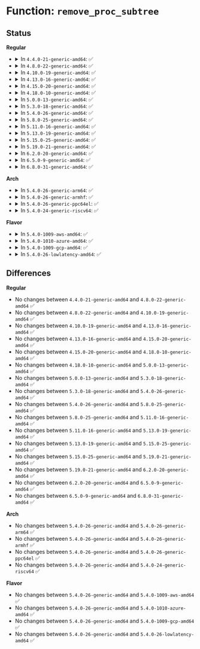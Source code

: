 # Function: <code>remove_proc_subtree</code>

## Status
<b>Regular</b>
<ul>
<li>
<details>
<summary>In <code>4.4.0-21-generic-amd64</code>: ✅</summary>

```c
int remove_proc_subtree(const char * name, struct proc_dir_entry * parent)
```

```json
{
  "name": "remove_proc_subtree",
  "collision_type": "Unique Global",
  "inline_type": "No",
  "funcs": [
    {
      "addr": 18446744071581465264,
      "name": "remove_proc_subtree",
      "external": true,
      "loc": "fs/proc/generic.c:583",
      "file": "fs/proc/generic.c",
      "inline": "seen, unknown",
      "caller_inline": [],
      "caller_func": [
        "fs/proc/generic.c:proc_remove"
      ]
    }
  ],
  "symbols": [
    {
      "addr": 18446744071581465264,
      "name": "remove_proc_subtree",
      "section": ".text",
      "bind": "STB_GLOBAL",
      "size": 335
    }
  ]
}
```
</details>
</li>
<li>
<details>
<summary>In <code>4.8.0-22-generic-amd64</code>: ✅</summary>

```c
int remove_proc_subtree(const char * name, struct proc_dir_entry * parent)
```

```json
{
  "name": "remove_proc_subtree",
  "collision_type": "Unique Global",
  "inline_type": "No",
  "funcs": [
    {
      "addr": 18446744071581649648,
      "name": "remove_proc_subtree",
      "external": true,
      "loc": "fs/proc/generic.c:588",
      "file": "fs/proc/generic.c",
      "inline": "seen, unknown",
      "caller_inline": [],
      "caller_func": [
        "fs/proc/generic.c:proc_remove"
      ]
    }
  ],
  "symbols": [
    {
      "addr": 18446744071581649648,
      "name": "remove_proc_subtree",
      "section": ".text",
      "bind": "STB_GLOBAL",
      "size": 340
    }
  ]
}
```
</details>
</li>
<li>
<details>
<summary>In <code>4.10.0-19-generic-amd64</code>: ✅</summary>

```c
int remove_proc_subtree(const char * name, struct proc_dir_entry * parent)
```

```json
{
  "name": "remove_proc_subtree",
  "collision_type": "Unique Global",
  "inline_type": "No",
  "funcs": [
    {
      "addr": 18446744071581737952,
      "name": "remove_proc_subtree",
      "external": true,
      "loc": "fs/proc/generic.c:590",
      "file": "fs/proc/generic.c",
      "inline": "seen, unknown",
      "caller_inline": [],
      "caller_func": [
        "fs/proc/generic.c:proc_remove"
      ]
    }
  ],
  "symbols": [
    {
      "addr": 18446744071581737952,
      "name": "remove_proc_subtree",
      "section": ".text",
      "bind": "STB_GLOBAL",
      "size": 340
    }
  ]
}
```
</details>
</li>
<li>
<details>
<summary>In <code>4.13.0-16-generic-amd64</code>: ✅</summary>

```c
int remove_proc_subtree(const char * name, struct proc_dir_entry * parent)
```

```json
{
  "name": "remove_proc_subtree",
  "collision_type": "Unique Global",
  "inline_type": "No",
  "funcs": [
    {
      "addr": 18446744071581791872,
      "name": "remove_proc_subtree",
      "external": true,
      "loc": "fs/proc/generic.c:574",
      "file": "fs/proc/generic.c",
      "inline": "seen, unknown",
      "caller_inline": [],
      "caller_func": []
    }
  ],
  "symbols": [
    {
      "addr": 18446744071581791872,
      "name": "remove_proc_subtree",
      "section": ".text",
      "bind": "STB_GLOBAL",
      "size": 323
    }
  ]
}
```
</details>
</li>
<li>
<details>
<summary>In <code>4.15.0-20-generic-amd64</code>: ✅</summary>

```c
int remove_proc_subtree(const char * name, struct proc_dir_entry * parent)
```

```json
{
  "name": "remove_proc_subtree",
  "collision_type": "Unique Global",
  "inline_type": "No",
  "funcs": [
    {
      "addr": 18446744071581941216,
      "name": "remove_proc_subtree",
      "external": true,
      "loc": "fs/proc/generic.c:584",
      "file": "fs/proc/generic.c",
      "inline": "seen, unknown",
      "caller_inline": [],
      "caller_func": []
    }
  ],
  "symbols": [
    {
      "addr": 18446744071581941216,
      "name": "remove_proc_subtree",
      "section": ".text",
      "bind": "STB_GLOBAL",
      "size": 328
    }
  ]
}
```
</details>
</li>
<li>
<details>
<summary>In <code>4.18.0-10-generic-amd64</code>: ✅</summary>

```c
int remove_proc_subtree(const char * name, struct proc_dir_entry * parent)
```

```json
{
  "name": "remove_proc_subtree",
  "collision_type": "Unique Global",
  "inline_type": "No",
  "funcs": [
    {
      "addr": 18446744071582125744,
      "name": "remove_proc_subtree",
      "external": true,
      "loc": "fs/proc/generic.c:686",
      "file": "fs/proc/generic.c",
      "inline": "seen, unknown",
      "caller_inline": [],
      "caller_func": [
        "fs/ext4/sysfs.c:ext4_unregister_sysfs",
        "drivers/scsi/sg.c:exit_sg"
      ]
    }
  ],
  "symbols": [
    {
      "addr": 18446744071582125744,
      "name": "remove_proc_subtree",
      "section": ".text",
      "bind": "STB_GLOBAL",
      "size": 329
    }
  ]
}
```
</details>
</li>
<li>
<details>
<summary>In <code>5.0.0-13-generic-amd64</code>: ✅</summary>

```c
int remove_proc_subtree(const char * name, struct proc_dir_entry * parent)
```

```json
{
  "name": "remove_proc_subtree",
  "collision_type": "Unique Global",
  "inline_type": "No",
  "funcs": [
    {
      "addr": 18446744071582220208,
      "name": "remove_proc_subtree",
      "external": true,
      "loc": "fs/proc/generic.c:688",
      "file": "fs/proc/generic.c",
      "inline": "seen, unknown",
      "caller_inline": [],
      "caller_func": [
        "fs/ext4/sysfs.c:ext4_unregister_sysfs",
        "drivers/scsi/sg.c:exit_sg"
      ]
    }
  ],
  "symbols": [
    {
      "addr": 18446744071582220208,
      "name": "remove_proc_subtree",
      "section": ".text",
      "bind": "STB_GLOBAL",
      "size": 338
    }
  ]
}
```
</details>
</li>
<li>
<details>
<summary>In <code>5.3.0-18-generic-amd64</code>: ✅</summary>

```c
int remove_proc_subtree(const char * name, struct proc_dir_entry * parent)
```

```json
{
  "name": "remove_proc_subtree",
  "collision_type": "Unique Global",
  "inline_type": "No",
  "funcs": [
    {
      "addr": 18446744071582384432,
      "name": "remove_proc_subtree",
      "external": true,
      "loc": "fs/proc/generic.c:689",
      "file": "fs/proc/generic.c",
      "inline": "seen, unknown",
      "caller_inline": [],
      "caller_func": [
        "fs/ext4/sysfs.c:ext4_unregister_sysfs",
        "drivers/scsi/sg.c:exit_sg"
      ]
    }
  ],
  "symbols": [
    {
      "addr": 18446744071582384432,
      "name": "remove_proc_subtree",
      "section": ".text",
      "bind": "STB_GLOBAL",
      "size": 345
    }
  ]
}
```
</details>
</li>
<li>
<details>
<summary>In <code>5.4.0-26-generic-amd64</code>: ✅</summary>

```c
int remove_proc_subtree(const char * name, struct proc_dir_entry * parent)
```

```json
{
  "name": "remove_proc_subtree",
  "collision_type": "Unique Global",
  "inline_type": "No",
  "funcs": [
    {
      "addr": 18446744071582483344,
      "name": "remove_proc_subtree",
      "external": true,
      "loc": "fs/proc/generic.c:689",
      "file": "fs/proc/generic.c",
      "inline": "seen, unknown",
      "caller_inline": [],
      "caller_func": [
        "fs/ext4/sysfs.c:ext4_unregister_sysfs",
        "drivers/scsi/sg.c:exit_sg"
      ]
    }
  ],
  "symbols": [
    {
      "addr": 18446744071582483344,
      "name": "remove_proc_subtree",
      "section": ".text",
      "bind": "STB_GLOBAL",
      "size": 345
    }
  ]
}
```
</details>
</li>
<li>
<details>
<summary>In <code>5.8.0-25-generic-amd64</code>: ✅</summary>

```c
int remove_proc_subtree(const char * name, struct proc_dir_entry * parent)
```

```json
{
  "name": "remove_proc_subtree",
  "collision_type": "Unique Global",
  "inline_type": "No",
  "funcs": [
    {
      "addr": 18446744071582782480,
      "name": "remove_proc_subtree",
      "external": true,
      "loc": "fs/proc/generic.c:707",
      "file": "fs/proc/generic.c",
      "inline": "seen, unknown",
      "caller_inline": [],
      "caller_func": [
        "fs/ext4/sysfs.c:ext4_unregister_sysfs",
        "drivers/scsi/sg.c:exit_sg"
      ]
    }
  ],
  "symbols": [
    {
      "addr": 18446744071582782480,
      "name": "remove_proc_subtree",
      "section": ".text",
      "bind": "STB_GLOBAL",
      "size": 449
    }
  ]
}
```
</details>
</li>
<li>
<details>
<summary>In <code>5.11.0-16-generic-amd64</code>: ✅</summary>

```c
int remove_proc_subtree(const char * name, struct proc_dir_entry * parent)
```

```json
{
  "name": "remove_proc_subtree",
  "collision_type": "Unique Global",
  "inline_type": "No",
  "funcs": [
    {
      "addr": 18446744071582855936,
      "name": "remove_proc_subtree",
      "external": true,
      "loc": "fs/proc/generic.c:727",
      "file": "fs/proc/generic.c",
      "inline": "seen, unknown",
      "caller_inline": [],
      "caller_func": [
        "fs/ext4/sysfs.c:ext4_unregister_sysfs",
        "drivers/scsi/sg.c:exit_sg"
      ]
    }
  ],
  "symbols": [
    {
      "addr": 18446744071582855936,
      "name": "remove_proc_subtree",
      "section": ".text",
      "bind": "STB_GLOBAL",
      "size": 449
    }
  ]
}
```
</details>
</li>
<li>
<details>
<summary>In <code>5.13.0-19-generic-amd64</code>: ✅</summary>

```c
int remove_proc_subtree(const char * name, struct proc_dir_entry * parent)
```

```json
{
  "name": "remove_proc_subtree",
  "collision_type": "Unique Global",
  "inline_type": "No",
  "funcs": [
    {
      "addr": 18446744071582884160,
      "name": "remove_proc_subtree",
      "external": true,
      "loc": "fs/proc/generic.c:722",
      "file": "fs/proc/generic.c",
      "inline": "seen, unknown",
      "caller_inline": [],
      "caller_func": [
        "fs/ext4/sysfs.c:ext4_unregister_sysfs",
        "drivers/scsi/sg.c:exit_sg"
      ]
    }
  ],
  "symbols": [
    {
      "addr": 18446744071582884160,
      "name": "remove_proc_subtree",
      "section": ".text",
      "bind": "STB_GLOBAL",
      "size": 445
    }
  ]
}
```
</details>
</li>
<li>
<details>
<summary>In <code>5.15.0-25-generic-amd64</code>: ✅</summary>

```c
int remove_proc_subtree(const char * name, struct proc_dir_entry * parent)
```

```json
{
  "name": "remove_proc_subtree",
  "collision_type": "Unique Global",
  "inline_type": "No",
  "funcs": [
    {
      "addr": 18446744071583217776,
      "name": "remove_proc_subtree",
      "external": true,
      "loc": "fs/proc/generic.c:722",
      "file": "fs/proc/generic.c",
      "inline": "seen, unknown",
      "caller_inline": [],
      "caller_func": [
        "fs/ext4/sysfs.c:ext4_unregister_sysfs",
        "drivers/scsi/sg.c:exit_sg"
      ]
    }
  ],
  "symbols": [
    {
      "addr": 18446744071583217776,
      "name": "remove_proc_subtree",
      "section": ".text",
      "bind": "STB_GLOBAL",
      "size": 445
    }
  ]
}
```
</details>
</li>
<li>
<details>
<summary>In <code>5.19.0-21-generic-amd64</code>: ✅</summary>

```c
int remove_proc_subtree(const char * name, struct proc_dir_entry * parent)
```

```json
{
  "name": "remove_proc_subtree",
  "collision_type": "Unique Global",
  "inline_type": "No",
  "funcs": [
    {
      "addr": 18446744071583715328,
      "name": "remove_proc_subtree",
      "external": true,
      "loc": "fs/proc/generic.c:725",
      "file": "fs/proc/generic.c",
      "inline": "seen, unknown",
      "caller_inline": [],
      "caller_func": [
        "fs/ext4/sysfs.c:ext4_unregister_sysfs",
        "drivers/scsi/sg.c:exit_sg"
      ]
    }
  ],
  "symbols": [
    {
      "addr": 18446744071583715328,
      "name": "remove_proc_subtree",
      "section": ".text",
      "bind": "STB_GLOBAL",
      "size": 475
    }
  ]
}
```
</details>
</li>
<li>
<details>
<summary>In <code>6.2.0-20-generic-amd64</code>: ✅</summary>

```c
int remove_proc_subtree(const char * name, struct proc_dir_entry * parent)
```

```json
{
  "name": "remove_proc_subtree",
  "collision_type": "Unique Global",
  "inline_type": "No",
  "funcs": [
    {
      "addr": 18446744071584327008,
      "name": "remove_proc_subtree",
      "external": true,
      "loc": "fs/proc/generic.c:725",
      "file": "fs/proc/generic.c",
      "inline": "seen, unknown",
      "caller_inline": [],
      "caller_func": [
        "fs/ext4/sysfs.c:ext4_unregister_sysfs",
        "drivers/scsi/sg.c:exit_sg"
      ]
    }
  ],
  "symbols": [
    {
      "addr": 18446744071584327008,
      "name": "remove_proc_subtree",
      "section": ".text",
      "bind": "STB_GLOBAL",
      "size": 475
    }
  ]
}
```
</details>
</li>
<li>
<details>
<summary>In <code>6.5.0-9-generic-amd64</code>: ✅</summary>

```c
int remove_proc_subtree(const char * name, struct proc_dir_entry * parent)
```

```json
{
  "name": "remove_proc_subtree",
  "collision_type": "Unique Global",
  "inline_type": "No",
  "funcs": [
    {
      "addr": 18446744071584557088,
      "name": "remove_proc_subtree",
      "external": true,
      "loc": "fs/proc/generic.c:724",
      "file": "fs/proc/generic.c",
      "inline": "seen, unknown",
      "caller_inline": [],
      "caller_func": [
        "fs/ext4/sysfs.c:ext4_unregister_sysfs",
        "drivers/scsi/sg.c:exit_sg"
      ]
    }
  ],
  "symbols": [
    {
      "addr": 18446744071584557088,
      "name": "remove_proc_subtree",
      "section": ".text",
      "bind": "STB_GLOBAL",
      "size": 502
    }
  ]
}
```
</details>
</li>
<li>
<details>
<summary>In <code>6.8.0-31-generic-amd64</code>: ✅</summary>

```c
int remove_proc_subtree(const char * name, struct proc_dir_entry * parent)
```

```json
{
  "name": "remove_proc_subtree",
  "collision_type": "Unique Global",
  "inline_type": "No",
  "funcs": [
    {
      "addr": 18446744071584788944,
      "name": "remove_proc_subtree",
      "external": true,
      "loc": "fs/proc/generic.c:724",
      "file": "fs/proc/generic.c",
      "inline": "seen, unknown",
      "caller_inline": [],
      "caller_func": [
        "fs/ext4/sysfs.c:ext4_unregister_sysfs",
        "drivers/scsi/sg.c:exit_sg"
      ]
    }
  ],
  "symbols": [
    {
      "addr": 18446744071584788944,
      "name": "remove_proc_subtree",
      "section": ".text",
      "bind": "STB_GLOBAL",
      "size": 502
    }
  ]
}
```
</details>
</li>
</ul>
<b>Arch</b>
<ul>
<li>
<details>
<summary>In <code>5.4.0-26-generic-arm64</code>: ✅</summary>

```c
int remove_proc_subtree(const char * name, struct proc_dir_entry * parent)
```

```json
{
  "name": "remove_proc_subtree",
  "collision_type": "Unique Global",
  "inline_type": "No",
  "funcs": [
    {
      "addr": 18446603336494105808,
      "name": "remove_proc_subtree",
      "external": true,
      "loc": "fs/proc/generic.c:689",
      "file": "fs/proc/generic.c",
      "inline": "seen, unknown",
      "caller_inline": [],
      "caller_func": [
        "fs/ext4/sysfs.c:ext4_unregister_sysfs",
        "drivers/scsi/sg.c:exit_sg"
      ]
    }
  ],
  "symbols": [
    {
      "addr": 18446603336494105808,
      "name": "remove_proc_subtree",
      "section": ".text",
      "bind": "STB_GLOBAL",
      "size": 536
    }
  ]
}
```
</details>
</li>
<li>
<details>
<summary>In <code>5.4.0-26-generic-armhf</code>: ✅</summary>

```c
int remove_proc_subtree(const char * name, struct proc_dir_entry * parent)
```

```json
{
  "name": "remove_proc_subtree",
  "collision_type": "Unique Global",
  "inline_type": "No",
  "funcs": [
    {
      "addr": 3227555184,
      "name": "remove_proc_subtree",
      "external": true,
      "loc": "fs/proc/generic.c:689",
      "file": "fs/proc/generic.c",
      "inline": "seen, unknown",
      "caller_inline": [],
      "caller_func": [
        "fs/ext4/sysfs.c:ext4_unregister_sysfs",
        "drivers/scsi/sg.c:exit_sg"
      ]
    }
  ],
  "symbols": [
    {
      "addr": 3227555184,
      "name": "remove_proc_subtree",
      "section": ".text",
      "bind": "STB_GLOBAL",
      "size": 400
    }
  ]
}
```
</details>
</li>
<li>
<details>
<summary>In <code>5.4.0-26-generic-ppc64el</code>: ✅</summary>

```c
int remove_proc_subtree(const char * name, struct proc_dir_entry * parent)
```

```json
{
  "name": "remove_proc_subtree",
  "collision_type": "Unique Global",
  "inline_type": "No",
  "funcs": [
    {
      "addr": 13835058055287774352,
      "name": "remove_proc_subtree",
      "external": true,
      "loc": "fs/proc/generic.c:689",
      "file": "fs/proc/generic.c",
      "inline": "seen, unknown",
      "caller_inline": [],
      "caller_func": [
        "fs/ext4/sysfs.c:ext4_unregister_sysfs",
        "drivers/scsi/sg.c:exit_sg"
      ]
    }
  ],
  "symbols": [
    {
      "addr": 13835058055287774352,
      "name": "remove_proc_subtree",
      "section": ".text",
      "bind": "STB_GLOBAL",
      "size": 516
    }
  ]
}
```
</details>
</li>
<li>
<details>
<summary>In <code>5.4.0-24-generic-riscv64</code>: ✅</summary>

```c
int remove_proc_subtree(const char * name, struct proc_dir_entry * parent)
```

```json
{
  "name": "remove_proc_subtree",
  "collision_type": "Unique Global",
  "inline_type": "No",
  "funcs": [
    {
      "addr": 18446743936273587816,
      "name": "remove_proc_subtree",
      "external": true,
      "loc": "fs/proc/generic.c:689",
      "file": "fs/proc/generic.c",
      "inline": "seen, unknown",
      "caller_inline": [],
      "caller_func": [
        "fs/ext4/sysfs.c:ext4_unregister_sysfs",
        "drivers/scsi/sg.c:exit_sg"
      ]
    }
  ],
  "symbols": [
    {
      "addr": 18446743936273587816,
      "name": "remove_proc_subtree",
      "section": ".text",
      "bind": "STB_GLOBAL",
      "size": 392
    }
  ]
}
```
</details>
</li>
</ul>
<b>Flavor</b>
<ul>
<li>
<details>
<summary>In <code>5.4.0-1009-aws-amd64</code>: ✅</summary>

```c
int remove_proc_subtree(const char * name, struct proc_dir_entry * parent)
```

```json
{
  "name": "remove_proc_subtree",
  "collision_type": "Unique Global",
  "inline_type": "No",
  "funcs": [
    {
      "addr": 18446744071582452080,
      "name": "remove_proc_subtree",
      "external": true,
      "loc": "fs/proc/generic.c:689",
      "file": "fs/proc/generic.c",
      "inline": "seen, unknown",
      "caller_inline": [],
      "caller_func": [
        "fs/ext4/sysfs.c:ext4_unregister_sysfs",
        "drivers/scsi/sg.c:exit_sg"
      ]
    }
  ],
  "symbols": [
    {
      "addr": 18446744071582452080,
      "name": "remove_proc_subtree",
      "section": ".text",
      "bind": "STB_GLOBAL",
      "size": 345
    }
  ]
}
```
</details>
</li>
<li>
<details>
<summary>In <code>5.4.0-1010-azure-amd64</code>: ✅</summary>

```c
int remove_proc_subtree(const char * name, struct proc_dir_entry * parent)
```

```json
{
  "name": "remove_proc_subtree",
  "collision_type": "Unique Global",
  "inline_type": "No",
  "funcs": [
    {
      "addr": 18446744071582389248,
      "name": "remove_proc_subtree",
      "external": true,
      "loc": "fs/proc/generic.c:689",
      "file": "fs/proc/generic.c",
      "inline": "seen, unknown",
      "caller_inline": [],
      "caller_func": [
        "fs/ext4/sysfs.c:ext4_unregister_sysfs",
        "drivers/scsi/sg.c:exit_sg"
      ]
    }
  ],
  "symbols": [
    {
      "addr": 18446744071582389248,
      "name": "remove_proc_subtree",
      "section": ".text",
      "bind": "STB_GLOBAL",
      "size": 345
    }
  ]
}
```
</details>
</li>
<li>
<details>
<summary>In <code>5.4.0-1009-gcp-amd64</code>: ✅</summary>

```c
int remove_proc_subtree(const char * name, struct proc_dir_entry * parent)
```

```json
{
  "name": "remove_proc_subtree",
  "collision_type": "Unique Global",
  "inline_type": "No",
  "funcs": [
    {
      "addr": 18446744071582442560,
      "name": "remove_proc_subtree",
      "external": true,
      "loc": "fs/proc/generic.c:689",
      "file": "fs/proc/generic.c",
      "inline": "seen, unknown",
      "caller_inline": [],
      "caller_func": [
        "fs/ext4/sysfs.c:ext4_unregister_sysfs",
        "drivers/scsi/sg.c:exit_sg"
      ]
    }
  ],
  "symbols": [
    {
      "addr": 18446744071582442560,
      "name": "remove_proc_subtree",
      "section": ".text",
      "bind": "STB_GLOBAL",
      "size": 345
    }
  ]
}
```
</details>
</li>
<li>
<details>
<summary>In <code>5.4.0-26-lowlatency-amd64</code>: ✅</summary>

```c
int remove_proc_subtree(const char * name, struct proc_dir_entry * parent)
```

```json
{
  "name": "remove_proc_subtree",
  "collision_type": "Unique Global",
  "inline_type": "No",
  "funcs": [
    {
      "addr": 18446744071582522752,
      "name": "remove_proc_subtree",
      "external": true,
      "loc": "fs/proc/generic.c:689",
      "file": "fs/proc/generic.c",
      "inline": "seen, unknown",
      "caller_inline": [],
      "caller_func": [
        "fs/ext4/sysfs.c:ext4_unregister_sysfs",
        "drivers/scsi/sg.c:exit_sg"
      ]
    }
  ],
  "symbols": [
    {
      "addr": 18446744071582522752,
      "name": "remove_proc_subtree",
      "section": ".text",
      "bind": "STB_GLOBAL",
      "size": 355
    }
  ]
}
```
</details>
</li>
</ul>

## Differences
<b>Regular</b>
<ul>
<li>
No changes between <code>4.4.0-21-generic-amd64</code> and <code>4.8.0-22-generic-amd64</code> ✅
</li>
<li>
No changes between <code>4.8.0-22-generic-amd64</code> and <code>4.10.0-19-generic-amd64</code> ✅
</li>
<li>
No changes between <code>4.10.0-19-generic-amd64</code> and <code>4.13.0-16-generic-amd64</code> ✅
</li>
<li>
No changes between <code>4.13.0-16-generic-amd64</code> and <code>4.15.0-20-generic-amd64</code> ✅
</li>
<li>
No changes between <code>4.15.0-20-generic-amd64</code> and <code>4.18.0-10-generic-amd64</code> ✅
</li>
<li>
No changes between <code>4.18.0-10-generic-amd64</code> and <code>5.0.0-13-generic-amd64</code> ✅
</li>
<li>
No changes between <code>5.0.0-13-generic-amd64</code> and <code>5.3.0-18-generic-amd64</code> ✅
</li>
<li>
No changes between <code>5.3.0-18-generic-amd64</code> and <code>5.4.0-26-generic-amd64</code> ✅
</li>
<li>
No changes between <code>5.4.0-26-generic-amd64</code> and <code>5.8.0-25-generic-amd64</code> ✅
</li>
<li>
No changes between <code>5.8.0-25-generic-amd64</code> and <code>5.11.0-16-generic-amd64</code> ✅
</li>
<li>
No changes between <code>5.11.0-16-generic-amd64</code> and <code>5.13.0-19-generic-amd64</code> ✅
</li>
<li>
No changes between <code>5.13.0-19-generic-amd64</code> and <code>5.15.0-25-generic-amd64</code> ✅
</li>
<li>
No changes between <code>5.15.0-25-generic-amd64</code> and <code>5.19.0-21-generic-amd64</code> ✅
</li>
<li>
No changes between <code>5.19.0-21-generic-amd64</code> and <code>6.2.0-20-generic-amd64</code> ✅
</li>
<li>
No changes between <code>6.2.0-20-generic-amd64</code> and <code>6.5.0-9-generic-amd64</code> ✅
</li>
<li>
No changes between <code>6.5.0-9-generic-amd64</code> and <code>6.8.0-31-generic-amd64</code> ✅
</li>
</ul>
<b>Arch</b>
<ul>
<li>
No changes between <code>5.4.0-26-generic-amd64</code> and <code>5.4.0-26-generic-arm64</code> ✅
</li>
<li>
No changes between <code>5.4.0-26-generic-amd64</code> and <code>5.4.0-26-generic-armhf</code> ✅
</li>
<li>
No changes between <code>5.4.0-26-generic-amd64</code> and <code>5.4.0-26-generic-ppc64el</code> ✅
</li>
<li>
No changes between <code>5.4.0-26-generic-amd64</code> and <code>5.4.0-24-generic-riscv64</code> ✅
</li>
</ul>
<b>Flavor</b>
<ul>
<li>
No changes between <code>5.4.0-26-generic-amd64</code> and <code>5.4.0-1009-aws-amd64</code> ✅
</li>
<li>
No changes between <code>5.4.0-26-generic-amd64</code> and <code>5.4.0-1010-azure-amd64</code> ✅
</li>
<li>
No changes between <code>5.4.0-26-generic-amd64</code> and <code>5.4.0-1009-gcp-amd64</code> ✅
</li>
<li>
No changes between <code>5.4.0-26-generic-amd64</code> and <code>5.4.0-26-lowlatency-amd64</code> ✅
</li>
</ul>
